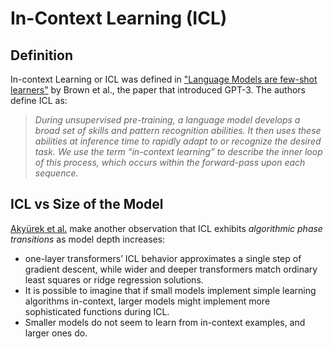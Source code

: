 # In-Context Learning (ICL)

## Definition

In-context Learning or ICL was defined in ["Language Models are few-shot learners"](https://arxiv.org/abs/2005.14165) by Brown et al., the paper that introduced GPT-3. The authors define ICL as:

> _During unsupervised pre-training, a language model develops a broad set of skills and pattern recognition abilities. It then uses these abilities at inference time to rapidly adapt to or recognize the desired task. We use the term “in-context learning” to describe the inner loop of this process, which occurs within the forward-pass upon each sequence._

## ICL vs Size of the Model

[Akyürek et al.](https://arxiv.org/abs/2211.15661) make another observation that ICL exhibits _algorithmic phase transitions_ as model depth increases:  
- one-layer transformers’ ICL behavior approximates a single step of gradient descent, while wider and deeper transformers match ordinary least squares or ridge regression solutions.   
- It is possible to imagine that if small models implement simple learning algorithms in-context, larger models might implement more sophisticated functions during ICL.
-  Smaller models do not seem to learn from in-context examples, and larger ones do.